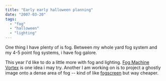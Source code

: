```yaml
---
title: "Early early halloween planning"
date: "2007-03-20"
tags: 
  - "fog"
  - "halloween"
  - "lighting"
---
```


One thing I have plenty of is fog. Between my whole yard fog system and my 4-5 point fog systems, i have fog galore.

This year I'd like to do a little more with fog and lighting. [Fog Machine Vortex](http://www.gotfog.com/vortex1-1.html "Fog Machines - Your Guide to using Fog Machines for Halloween") is one idea i may try. Another I am working on is to project a ghostly image onto a dense area of fog -- kind of like [fogscreen](http://www.fogscreen.com) but way cheaper.
